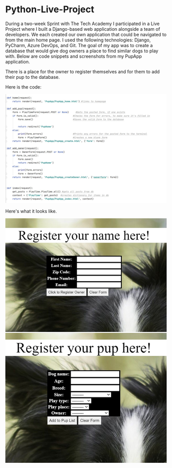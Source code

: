 # Python-Live-Project
During a two-week Sprint with The Tech Academy I participated in a Live Project where I built a Django-based web application alongside a team of developers.  We each created our own application that could be navigated to from the main home page.  I used the following technologies:  Django, PyCharm, Azure DevOps, and Git.  The goal of my app was to create a database that would give dog owners a place to find similar dogs to play with.  Below are code snippets and screenshots from my PupApp application.    

There is a place for the owner to register themselves and for them to add their pup to the database.

Here is the code: 

![](/pupappcode1.jpg)

Here's what it looks like.

![](/pupappcode8.jpg) ![](/pupappcode9.jpg) 


